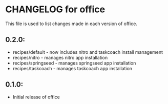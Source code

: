 # CHANGELOG for office

This file is used to list changes made in each version of office.

## 0.2.0:

* recipes/default    - now includes nitro and taskcoach install management
* recipes/nitro      - manages nitro app installation
* recipes/springseed - manages springseed app installation
* recipes/taskcoach  - manages taskcoach app installation

## 0.1.0:

* Initial release of office

